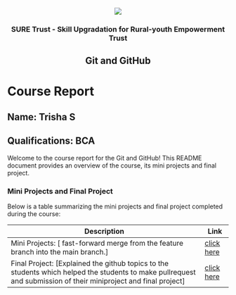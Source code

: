 <!-- PROJECT LOGO -->
<br />

<div align="center">
   <img src='https://user-images.githubusercontent.com/73131499/166115643-d3187f47-d38f-41b2-ae42-5ecbbc60de14.png' />


<h3 align="center">SURE Trust - Skill Upgradation for Rural-youth Empowerment Trust</h3>
  <h2> Git and GitHub </h2>
</div>

# Course Report

## Name: Trisha S

## Qualifications: BCA

Welcome to the course report for the Git and GitHub! This README document provides an overview of the course, its mini projects and final project.

### Mini Projects and Final Project

Below is a table summarizing the mini projects and final project completed during the course:

| Description                               | Link                                    |
|-------------------------------------------|-----------------------------------------|
| Mini Projects: [ fast-forward merge from the feature branch into the main branch.]     | [click here](https://github.com/sure-trust/G1_Git_and_GitHub/tree/main/Mini%20Projects/Trisha)                        |
| Final Project: [Explained the  github topics to the students which helped the students to make pullrequest and submission of their miniproject and final project]     | [click here](https://github.com/sure-trust/G1_Git_and_GitHub/tree/main/Final%20Capstone%20Project/Trisha)                      |

